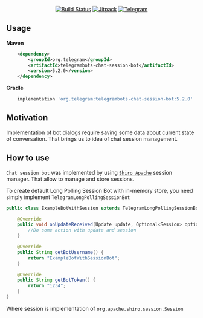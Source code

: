 <div align="center">

[![Build Status](https://travis-ci.org/rubenlagus/TelegramBots.svg?branch=master)](https://travis-ci.org/rubenlagus/TelegramBots)
[![Jitpack](https://jitpack.io/v/rubenlagus/TelegramBots.svg)](https://jitpack.io/#rubenlagus/TelegramBots)
[![Telegram](http://trellobot.doomdns.org/telegrambadge.svg)](https://telegram.me/JavaBotsApi)

</div>

Usage
-----

**Maven**

```xml
    <dependency>
        <groupId>org.telegram</groupId>
        <artifactId>telegrambots-chat-session-bot</artifactId>
        <version>5.2.0</version>
    </dependency>
```

**Gradle**

```gradle
    implementation 'org.telegram:telegrambots-chat-session-bot:5.2.0'
```

Motivation
----------
Implementation of bot dialogs require saving some data about current state of conversation.
That brings us to idea of chat session management.

How to use
----------
`Chat session bot` was implemented by using [`Shiro Apache`](https://shiro.apache.org/) session manager.
That allow to manage and store sessions.


To create default Long Polling Session Bot with in-memory store,
you need simply implement `TelegramLongPollingSessionBot`
```java
public class ExampleBotWithSession extends TelegramLongPollingSessionBot {

    @Override
    public void onUpdateReceived(Update update, Optional<Session> optionalSession) {
        //Do some action with update and session        
    }

    @Override
    public String getBotUsername() {
        return "ExampleBotWithSessionBot";
    }

    @Override
    public String getBotToken() {
        return "1234";
    }
}
```

Where session is implementation of `org.apache.shiro.session.Session`